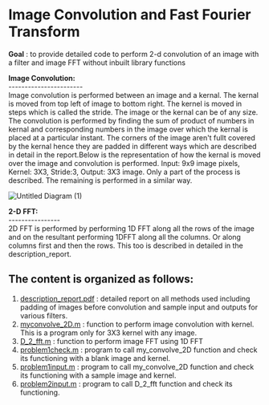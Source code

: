 # Image Convolution and Fast Fourier Transform
**Goal** : to provide detailed code to perform 2-d convolution of an image with a filter and image FFT without inbuilt library functions

**Image Convolution:**\
-----------------------\
Image convolution is performed between an image and a kernal. The kernal is moved from top left of image to bottom right. The kernel is moved in steps which is called the stride. The image or the kernal can be of any size. The convolution is performed by finding the sum of product of numbers in kernal and corresponding numbers in the image over which the kernal is placed at a particular instant. The corners of the image aren't fullt covered by the kernal hence they are padded in different ways which are described in detail in the report.Below is the representation of how the kernal is moved over the image and convolution is performed.
Input: 9x9 image pixels, Kernel: 3X3, Stride:3, Output: 3X3 image. Only a part of the process is described. The remaining is performed in a similar way. 

![Untitled Diagram (1)](https://user-images.githubusercontent.com/70597312/103609854-cc5dc580-4f44-11eb-859f-3bc9443d4d4e.png)

**2-D FFT:**\
----------------\
2D FFT is performed by performing 1D FFT along all the rows of the image and on the resultant performing 1DFFT along all the columns. Or along columns first and then the rows. This too is described in detailed in the description_report.


The **content** is organized as follows:
-------------------------------------------
1. [description_report.pdf](https://github.com/VM-Kumar/Understanding-Image-Convolution-and-FFT/blob/main/description_report.pdf) : detailed report on all methods used including padding of images before convolution and sample input and outputs for various filters.
2. [myconvolve_2D.m](https://github.com/VM-Kumar/Understanding-Image-Convolution-and-FFT/blob/main/myconvolve_2D.m) : function to perform image convolution with kernel. This is a program only for 3X3 kernel with any image. 
3. [D_2_fft.m](https://github.com/VM-Kumar/Understanding-Image-Convolution-and-FFT/blob/main/D_2_fft.m) : function to perform image FFT using 1D FFT
4. [problem1check.m](https://github.com/VM-Kumar/Understanding-Image-Convolution-and-FFT/blob/main/problem1check.m) : program to call my_convolve_2D function and check its functioning with a blank image and kernel.
5. [problem1input.m](https://github.com/VM-Kumar/Understanding-Image-Convolution-and-FFT/blob/main/problem1input.m) : program to call my_convolve_2D function and check its functioning with a sample image and kernel.
6. [problem2input.m](https://github.com/VM-Kumar/Understanding-Image-Convolution-and-FFT/blob/main/problem2input.m) : program to call D_2_fft function and check its functioning.




